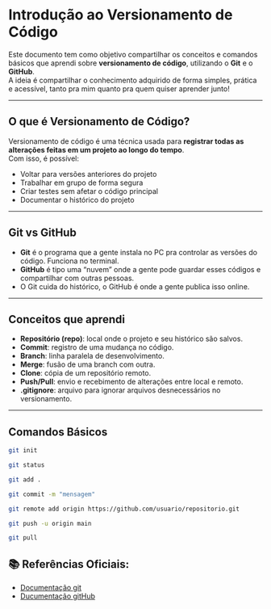 #  Introdução ao Versionamento de Código

Este documento tem como objetivo compartilhar os conceitos e comandos básicos que aprendi sobre **versionamento de código**, utilizando o **Git** e o **GitHub**.  
A ideia é compartilhar o conhecimento adquirido de forma simples, prática e acessível, tanto pra mim quanto pra quem quiser aprender junto!

---

##  O que é Versionamento de Código?

Versionamento de código é uma técnica usada para **registrar todas as alterações feitas em um projeto ao longo do tempo**.  
Com isso, é possível:

- Voltar para versões anteriores do projeto
- Trabalhar em grupo de forma segura
- Criar testes sem afetar o código principal
- Documentar o histórico do projeto

---

##  Git vs GitHub

- **Git** é o programa que a gente instala no PC pra controlar as versões do código. Funciona no terminal.
- **GitHub** é tipo uma “nuvem” onde a gente pode guardar esses códigos e compartilhar com outras pessoas.
- O Git cuida do histórico, o GitHub é onde a gente publica isso online.


---

##  Conceitos que aprendi

- **Repositório (repo)**: local onde o projeto e seu histórico são salvos.
- **Commit**: registro de uma mudança no código.
- **Branch**: linha paralela de desenvolvimento.
- **Merge**: fusão de uma branch com outra.
- **Clone**: cópia de um repositório remoto.
- **Push/Pull**: envio e recebimento de alterações entre local e remoto.
- **.gitignore**: arquivo para ignorar arquivos desnecessários no versionamento.

---

##  Comandos Básicos

```bash
git init

git status

git add .

git commit -m "mensagem"

git remote add origin https://github.com/usuario/repositorio.git

git push -u origin main

git pull
```
## 📚 Referências Oficiais:
- [Documentação git](https://git-scm.com/doc)
- [Ducumentação gitHub](https://docs.github.com/pt)
